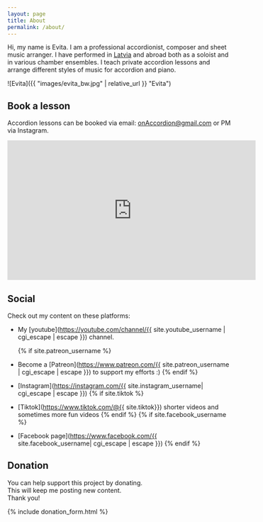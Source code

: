 ```yaml
---
layout: page
title: About
permalink: /about/
---
```


Hi, my name is Evita.
I am a professional accordionist, composer and sheet music arranger.
I have performed in [Latvia](https://en.wikipedia.org/wiki/Latvia) and abroad both as a soloist and in various chamber ensembles.
I teach private accordion lessons and arrange different styles of music for accordion and piano.

![Evita]({{ "images/evita_bw.jpg" | relative_url }} "Evita")

<!-- Check out FREE downloadable [sheet music]({{ "scores" | relative_url }}) arranged by me. -->

<!-- Check out FREE downloadable [sheet music]({{ site.url }}) arranged by me.
Suitable for accordion and in most cases valid for piano. -->

## Book a lesson

Accordion lessons can be booked via email: <a href="mailto:onAccordion@gmail.com"> onAccordion@gmail.com </a> or PM via Instagram.

<iframe width="560" height="315" src="https://www.youtube.com/embed/ejhROVDFZEQ" frameborder="0" allow="accelerometer; autoplay; encrypted-media; gyroscope; picture-in-picture" allowfullscreen></iframe>

## Social

Check out my content on these platforms:

- My [youtube](https://youtube.com/channel/{{ site.youtube_username | cgi_escape | escape }}) channel.

  {% if site.patreon_username %}

- Become a [Patreon](https://www.patreon.com/{{ site.patreon_username | cgi_escape | escape }}) to support my efforts :)
  {% endif %}

- [Instagram](https://instagram.com/{{ site.instagram_username| cgi_escape | escape }})
  {% if site.tiktok %}
- [Tiktok](https://www.tiktok.com/@{{ site.tiktok}}) shorter videos and sometimes more fun videos
  {% endif %}
  {% if site.facebook_username %}
- [Facebook page](https://www.facebook.com/{{ site.facebook_username| cgi_escape | escape }})
  {% endif %}

## Donation

You can help support this project by donating.  
This will keep me posting new content.  
Thank you!

{% include donation_form.html %}
